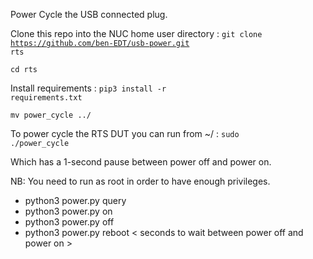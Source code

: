 Power Cycle the USB connected plug.

Clone this repo into the NUC home user directory : <code>git clone https://github.com/ben-EDT/usb-power.git rts</code>

<code>cd rts</code>

Install requirements : <code>pip3 install -r  requirements.txt</code>

<code>mv power_cycle ../</code>

To power cycle the RTS DUT you can run from ~/ : <code>sudo ./power_cycle</code>

Which has a 1-second pause between power off and power on.

NB: You need to run as root in order to have enough privileges.

* python3 power.py query
* python3 power.py on
* python3 power.py off
* python3 power.py reboot < seconds to wait between power off and power on >
